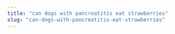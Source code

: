 ```yaml
---
title: "can dogs with pancreatitis eat strawberries"
slug: "can-dogs-with-pancreatitis-eat-strawberries"
---
```


